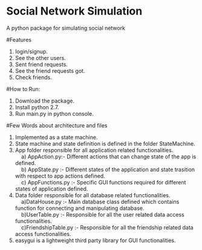 # Social Network Simulation

A python package for simulating social network

#Features
1) login/signup.  
2) See the other users.  
3) Sent friend requests.  
4) See the friend requests got.   
5) Check friends.  

#How to Run:
1) Download the package.   
2) Install python 2.7.  
3) Run main.py in python console.  

#Few Words about architecture and files
1) Implemented as a state machine.   
2) State machine and state definition is defined in the folder StateMachine.    
3) App folder responsible for all application related functionalities.   
&nbsp;&nbsp;&nbsp;&nbsp;a) AppAction.py:- Different actions that can change state of the app is defined.  
&nbsp;&nbsp;&nbsp;&nbsp;b) AppState.py :- Different states of the application and state trasition with respect to app actions defined.  
&nbsp;&nbsp;&nbsp;&nbsp;c) AppFunctions.py :- Specific GUI functions required for different states of application defined.  
4) Data folder responsible for all database related functionalities.  
&nbsp;&nbsp;&nbsp;&nbsp;a)DataHouse.py :- Main database class defined which contains function for connecting and manipulating database.  
&nbsp;&nbsp;&nbsp;&nbsp;b)UserTable.py :- Responsible for all the user related data access functionalities.  
&nbsp;&nbsp;&nbsp;&nbsp;c)FriendshipTable.py :- Responsible for all the friendship related data access functionalities.  
5) easygui is a lightweight third party library for GUI functionalities.   

